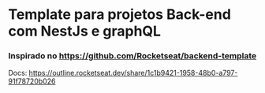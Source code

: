 # Template para projetos Back-end com NestJs e graphQL

### Inspirado no https://github.com/Rocketseat/backend-template

Docs: https://outline.rocketseat.dev/share/1c1b9421-1958-48b0-a797-91f78720b026
